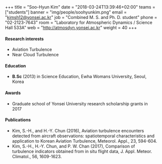 ﻿+++
title = "Soo-Hyun Kim"
date = "2018-03-24T13:39:46+02:00"
teams = ["students"]
banner = "img/people/soohyunkim.png"
email = "kimsh12@yonsei.ac.kr"
job = "Combined M. S. and Ph. D. student"
phone = "02-2123-7643"
room = "Laboratory for Atmospheric Dynamics / Science Hall 533A"
web = "http://atmosdyn.yonsei.ac.kr"
weight = 40
+++

#### Research interests
+ Aviation Turbulence
+ Near Cloud Turbulence

#### Education
+ **B.Sc** (2013) in Science Education, Ewha Womans University, Seoul, Korea

#### Awards
+ Graduate school of Yonsei University research scholarship grants in 2017

#### Publications
+ Kim, S.-H., and H.-Y. Chun (2016), Aviation turbulence encounters detected from aircraft observations: spatiotemporal characteristics and application to Korean Aviation Turbulence, Meteorol. Appl., 23, 594-604.
+ Kim, S.-H., H.-Y. Chun, and P. W. Chan (2017), Comparison of turbulence indicators obtained from in situ flight data, J. Appl. Meteor. Climatol., 56, 1609-1623.
